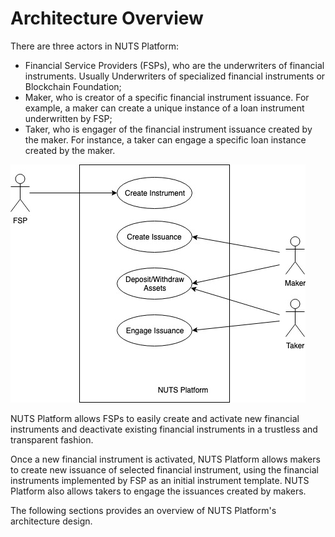 # Architecture Overview

There are three actors in NUTS Platform:

* Financial Service Providers \(FSPs\), who are the underwriters of financial instruments. Usually Underwriters of specialized financial instruments or Blockchain Foundation;
* Maker, who is creator of a specific financial instrument issuance. For example, a maker can create a unique instance of a loan instrument underwritten by FSP; 
* Taker, who is engager of the financial instrument issuance created by the maker. For instance, a taker can engage a specific loan instance created by the maker.

![](../.gitbook/assets/use-cases.jpg)

NUTS Platform allows FSPs to easily create and activate new financial instruments and deactivate existing financial instruments in a trustless and transparent fashion.

Once a new financial instrument is activated, NUTS Platform allows makers to create new issuance of selected financial instrument, using the financial instruments implemented by FSP as an initial instrument template. NUTS Platform also allows takers to engage the issuances created by makers.

The following sections provides an overview of NUTS Platform's architecture design.

